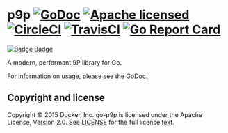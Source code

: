 # p9p [![GoDoc](https://godoc.org/github.com/docker/go-p9p?status.svg)](https://godoc.org/github.com/docker/go-p9p) [![Apache licensed](https://img.shields.io/badge/license-Apache-blue.svg)](https://raw.githubusercontent.com/docker/go-p9p/master/LICENSE) [![CircleCI](https://circleci.com/gh/docker/go-p9p.svg?style=shield)](https://circleci.com/gh/docker/go-p9p) [![TravisCI](https://travis-ci.org/docker/go-p9p.svg?branch=master)](https://travis-ci.org/docker/go-p9p) [![Go Report Card](https://goreportcard.com/badge/github.com/docker/go-p9p)](https://goreportcard.com/report/github.com/docker/go-p9p)
[![Badge Badge](http://badge-server.badge-validate.80d2e13b.svc.dockerapp.io:8088/github.com/docker/go-p9p)](https://github.com/docker/go-p9p)


A modern, performant 9P library for Go.

For information on usage, please see the [GoDoc](https://godoc.org/github.com/docker/go-p9p).

## Copyright and license

Copyright © 2015 Docker, Inc. go-p9p is licensed under the Apache License,
Version 2.0. See [LICENSE](LICENSE) for the full license text.
